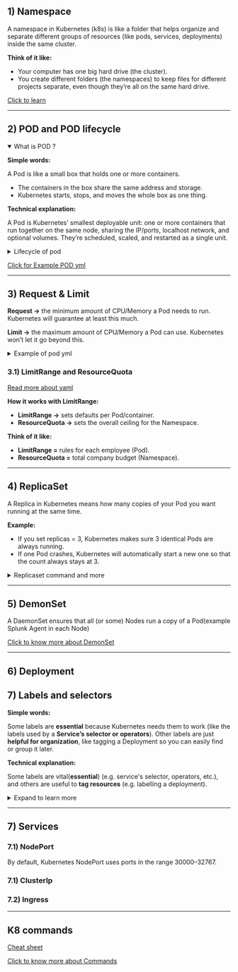 ## 1) Namespace

A namespace in Kubernetes (k8s) is like a folder that helps organize and separate different groups of resources (like pods, services, deployments) inside the same cluster.

**Think of it like:**

*	Your computer has one big hard drive (the cluster).
*	You create different folders (the namespaces) to keep files for different projects separate, even though they’re all on the same hard drive.

[Click to learn](https://kubernetes.io/docs/concepts/overview/working-with-objects/namespaces/)

-----

## 2) POD and POD lifecycle

<details open>

<summary>What is POD ?</summary>

**Simple words:**

A Pod is like a small box that holds one or more containers.

- The containers in the box share the same address and storage.
- Kubernetes starts, stops, and moves the whole box as one thing.

**Technical explanation:**

A Pod is Kubernetes’ smallest deployable unit: one or more containers that run together on the same node, sharing the IP/ports, localhost network, and optional volumes. They’re scheduled, scaled, and restarted as a single unit.

</details>

<details>

<summary>Lifecycle of pod</summary>

[Click here to learn about Lifecycle](PDF/LifeCycle_of_POD.pdf)


> [!NOTE]
>
> CrashLoopBackOff is the one important lifecycle of POD
>
> [Click here to learn about CrashLoopBackOff](readMe/CrashLoopBackOff-README-section.md)

</details>

[Click for Example POD yml](Doc/resources/Create_pod.yml)

------
## 3) Request & Limit

**Request →** the minimum amount of CPU/Memory a Pod needs to run. Kubernetes will guarantee at least this much.

**Limit →** the maximum amount of CPU/Memory a Pod can use. Kubernetes won’t let it go beyond this.

<details>

<summary>Example of pod yml</summary>

```yaml
apiVersion: v1
kind: Pod
metadata:
  name: mypod
spec:
  containers:
    - name: mycontainer
      image: nginx
      resources:
        requests:
          cpu: "250m"     # minimum 0.25 CPU
          memory: "256Mi" # minimum 256 MB
        limits:
          cpu: "500m"     # maximum 0.5 CPU
          memory: "512Mi" # maximum 512 MB
```
</details>

### 3.1) LimitRange and ResourceQuota
[Read more about yaml](Doc/readMe/K8s-Resource-Management-Full-README.md)

**How it works with LimitRange:**
*	**LimitRange →** sets defaults per Pod/container.
*	**ResourceQuota →** sets the overall ceiling for the Namespace.

**Think of it like:**
*	**LimitRange =** rules for each employee (Pod).
*	**ResourceQuota =** total company budget (Namespace).

------
## 4) ReplicaSet

A Replica in Kubernetes means how many copies of your Pod you want running at the same time.

**Example:**

*	If you set replicas = 3, Kubernetes makes sure 3 identical Pods are always running.
*	If one Pod crashes, Kubernetes will automatically start a new one so that the count always stays at 3.

<details>

<summary>Replicaset command and more</summary>

**Get replicaset:**
```shell
kubectl get rs
```

```shell
kubectl describe rs/<replicaSet_name>
```

**Delete replicaset:**
```shell
kubectl get rs <replicaSet_name>
```

> [!NOTE]
>
> **Deleting a ReplicaSet also deletes all its Pods associated with that.**
>
> [Click here to learn](https://kubernetes.io/docs/concepts/workloads/controllers/replicaset/)

</details>

------
## 5) DemonSet
A DaemonSet ensures that all (or some) Nodes run a copy of a Pod(example Splunk Agent in each Node)

[Click to know more about DemonSet](Doc/readMe/DaemonSet-README.md)

------
## 6) Deployment


## 7) Labels and selectors

**Simple words:**

Some labels are **essential** because Kubernetes needs them to work (like the labels used by a **Service’s selector or operators**). Other labels are just **helpful for organization**, like tagging a Deployment so you can easily find or group it later.

**Technical explanation:**

Some labels are vital(**essential**) (e.g. service's selector, operators, etc.), and others are useful to **tag resources** (e.g. labelling a deployment).

<details>

<summary>Expand to learn more</summary>

[Click here to learn **some**](Doc/readMe/Label&Selector1.md)

[Click here to learn **more**](Doc/readMe/Label&Selector2.md)

## 🖼️ Tagging Resources

![Tagging Resources](Doc/images/Tag_Resource.webp)

## 🖼️ Deployment and Service Example

<table>
  <tr>
    <td>
      <b>Example 1</b><br>
      <img src="Doc/images/Deployment_Service1.png" width="500"/>
    </td>
    <td>
      <b>Example 2</b><br>
      <img src="Doc/images/Deployment_Service2.webp" width="500"/>
    </td>
  </tr>

<tr>
    <td>
      <b>Example 3</b><br>
      <img src="Doc/images/Untitled Diagram.drawio.png" width="500"/>
    </td>
    <td>
      <b>Example 4</b><br>
      <img src="Doc/images/Untitled Diagram.drawio (1).png" width="500"/>
    </td>
  </tr>
</table>

## 📺 Video Reference
[![Video Title](https://img.youtube.com/vi/0CV__VnbYCc/0.jpg)](https://www.youtube.com/watch?v=0CV__VnbYCc)

</details>

-----
## 7) Services

### 7.1) NodePort

By default, Kubernetes NodePort uses ports in the range 30000–32767.

### 7.1) ClusterIp

### 7.2) Ingress



------
## K8 commands
[Cheat sheet](https://spacelift.io/blog/kubernetes-cheat-sheet)

[Click to know more about Commands](Doc/readMe/General.md)